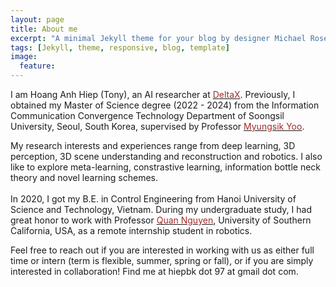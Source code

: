 ```yaml
---
layout: page
title: About me
excerpt: "A minimal Jekyll theme for your blog by designer Michael Rose."
tags: [Jekyll, theme, responsive, blog, template]
image:
  feature:
---
```


I am Hoang Anh Hiep (Tony), an AI researcher at <a href="http://deltax.ai/renewal/eng/" target="_blank"><font color="brown">DeltaX</font></a>. Previously, I obtained my Master of Science degree (2022 - 2024) from the Information Communication Convergence Technology Department of Soongsil University, Seoul, South Korea, supervised by Professor <a href="https://scholar.google.com/citations?user=TARMZOsAAAAJ&hl=vi&oi=ao/" target="_blank"><font color="brown">Myungsik Yoo</font></a>. 


My research interests and experiences range from deep learning, 3D perception, 3D scene understanding and reconstruction and robotics. I also like to explore meta-learning, constrastive learning, information bottle neck theory and novel learning schemes.  
<br />
In 2020, I got my B.E. in Control Engineering from Hanoi University of Science and Technology, Vietnam. During my undergraduate study, I had great honor to work with Professor <a href="https://sites.usc.edu/quann/" target="_blank"><font color="brown">Quan Nguyen</font></a>, University of Southern California, USA, as a remote internship student in robotics. 


Feel free to reach out if you are interested in working with us as either full time or intern (term is flexible, summer, spring or fall), or if you are simply interested in collaboration! Find me at hiepbk dot 97 at gmail dot com.

